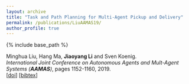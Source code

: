 ```yaml
---
layout: archive
title: "Task and Path Planning for Multi-Agent Pickup and Delivery"
permalink: /publications/LiuAAMAS19/
author_profile: true
---
```


{% include base_path %}
                  
Minghua Liu, Hang Ma, **Jiaoyang Li** and Sven Koenig.      
<i>International Joint Conference on Autonomous Agents and Mult-Agent Systems (**AAMAS**)</i>, pages 1152-1160, 2019.       
[[doi](http://www.ifaamas.org/Proceedings/aamas2019/pdfs/p1152.pdf )]
[<a href="javascript:void(0)" onclick="(function(target, id) { if ($('#' + id).css('display') == 'block') { $('#' + id).hide('fast'); $(target).text('bibtex') } else { $('#' + id).show('fast'); $(target).text('bibtex▲') } })(this, 'bibtex-LiuAAMAS19');">bibtex</a>]
<div id="bibtex-LiuAAMAS19" style="display:none">
<pre>@inproceedings{LiuAAMAS19,
  author    = {Minghua Liu and Hang Ma and Jiaoyang Li and Sven Koenig},
  title     = {Task and Path Planning for Multi-Agent Pickup and Delivery},
  booktitle = {Proceedings of the International Joint Conference on Autonomous Agents and Multi-Agent Systems (AAMAS)},
  pages     = {1152--1160},
  year      = {2019}
}
</pre></div>  
     
         
